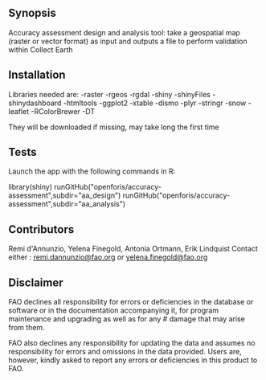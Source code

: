 ## Synopsis

Accuracy assessment design and analysis tool: take a geospatial map (raster or vector format) as input and outputs a file to perform validation within Collect Earth


## Installation

Libraries needed are: 
-raster
-rgeos
-rgdal
-shiny
-shinyFiles
-shinydashboard
-htmltools
-ggplot2
-xtable
-dismo
-plyr
-stringr
-snow
-leaflet
-RColorBrewer
-DT

They will be downloaded if missing, may take long the first time

## Tests

Launch the app with the following commands in R:

library(shiny)
runGitHub("openforis/accuracy-assessment",subdir="aa_design")
runGitHub("openforis/accuracy-assessment",subdir="aa_analysis")

## Contributors

Remi d'Annunzio, Yelena Finegold, Antonia Ortmann, Erik Lindquist
Contact either : remi.dannunzio@fao.org or yelena.finegold@fao.org


## Disclaimer

FAO declines all responsibility for errors or deficiencies in the database or software or in the documentation accompanying it, for program maintenance and upgrading as well as for any # damage that may arise from them. 

FAO also declines any responsibility for updating the data and assumes no responsibility for errors and omissions in the data provided. Users are, however, kindly asked to report any errors or deficiencies in this product to FAO.
